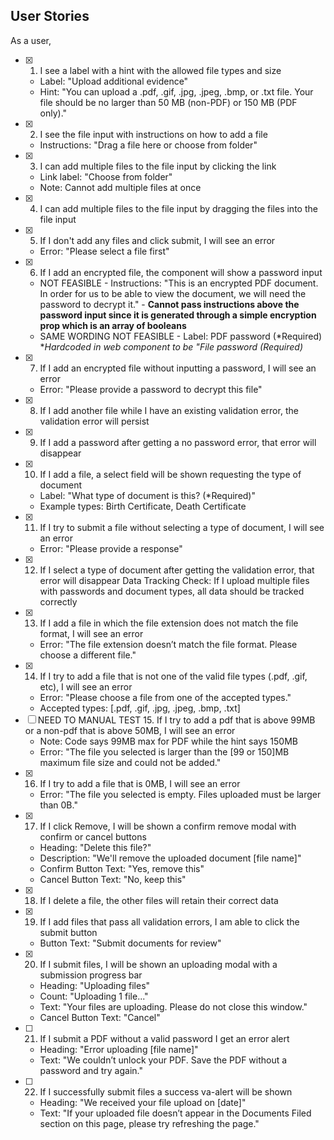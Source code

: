 ## User Stories

As a user,

- [X] 1. I see a label with a hint with the allowed file types and size
    - Label: "Upload additional evidence"
    - Hint: "You can upload a .pdf, .gif, .jpg, .jpeg, .bmp, or .txt file. Your file should be no larger than 50 MB (non-PDF) or 150 MB (PDF only)."
- [X] 2. I see the file input with instructions on how to add a file
    - Instructions: "Drag a file here or choose from folder"
- [X] 3. I can add multiple files to the file input by clicking the link
    - Link label: "Choose from folder"
    - Note: Cannot add multiple files at once
- [X] 4. I can add multiple files to the file input by dragging the files into the file input
- [X] 5. If I don't add any files and click submit, I will see an error
    - Error: "Please select a file first"
- [X] 6. If I add an encrypted file, the component will show a password input
    - NOT FEASIBLE - Instructions: "This is an encrypted PDF document. In order for us to be able to view the document, we will need the password to decrypt it." - **Cannot pass instructions above the password input since it is generated through a simple encryption prop which is an array of booleans**
    - SAME WORDING NOT FEASIBLE - Label: PDF password (*Required) **Hardcoded in web component to be "File password (*Required)**
- [X] 7. If I add an encrypted file without inputting a password, I will see an error
    - Error: "Please provide a password to decrypt this file"
- [X] 8. If I add another file while I have an existing validation error, the validation error will persist
- [X] 9. If I add a password after getting a no password error, that error will disappear
- [X] 10. If I add a file, a select field will be shown requesting the type of document
    - Label: "What type of document is this? (*Required)"
    - Example types: Birth Certificate, Death Certificate
- [X] 11. If I try to submit a file without selecting a type of document, I will see an error
    - Error: "Please provide a response"
- [X] 12. If I select a type of document after getting the validation error, that error will disappear
Data Tracking Check: If I upload multiple files with passwords and document types, all data should be tracked correctly
- [X] 13. If I add a file in which the file extension does not match the file format, I will see an error
    - Error: "The file extension doesn’t match the file format. Please choose a different file."
- [X] 14. If I try to add a file that is not one of the valid file types (.pdf, .gif, etc), I will see an error
    - Error: "Please choose a file from one of the accepted types."
    - Accepted types: [.pdf, .gif, .jpg, .jpeg, .bmp, .txt]
- [ ] NEED TO MANUAL TEST 15. If I try to add a pdf that is above 99MB or a non-pdf that is above 50MB, I will see an error
    - Note: Code says 99MB max for PDF while the hint says 150MB
    - Error: "The file you selected is larger than the [99 or 150]MB maximum file size and could not be added."
- [X] 16. If I try to add a file that is 0MB, I will see an error
    - Error: "The file you selected is empty. Files uploaded must be larger than 0B."
- [X] 17. If I click Remove, I will be shown a confirm remove modal with confirm or cancel buttons
    - Heading: "Delete this file?"
    - Description: "We'll remove the uploaded document
[file name]"
    - Confirm Button Text: "Yes, remove this"
    - Cancel Button Text: "No, keep this"
- [X] 18. If I delete a file, the other files will retain their correct data
- [X] 19. If I add files that pass all validation errors, I am able to click the submit button
    - Button Text: "Submit documents for review"
- [X] 20. If I submit files, I will be shown an uploading modal with a submission progress bar
    - Heading: "Uploading files"
    - Count: "Uploading 1 file..."
    - Text: "Your files are uploading. Please do not close this window."
    - Cancel Button Text: "Cancel"
- [ ] 21. If I submit a PDF without a valid password I get an error alert
    - Heading: "Error uploading [file name]"
    - Text: "We couldn’t unlock your PDF. Save the PDF without a password and try again."
- [ ] 22. If I successfully submit files a success va-alert will be shown
    - Heading: "We received your file upload on [date]"
    - Text: "If your uploaded file doesn’t appear in the Documents Filed section on this page, please try refreshing the page."